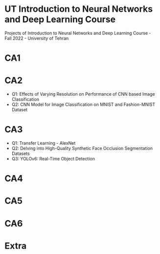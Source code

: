 # UT Introduction to Neural Networks and Deep Learning Course
Projects of Introduction to Neural Networks and Deep Learning Course - Fall 2022 - University of Tehran
# CA1
# CA2
 * Q1: Effects of Varying Resolution on Performance of CNN based Image Classification
 * Q2: CNN Model for Image Classification on MNIST and Fashion-MNIST Dataset
# CA3
  * Q1: Transfer Learning - AlexNet
  * Q2: Delving into High-Quality Synthetic Face Occlusion Segmentation Datasets
  * Q3: YOLOv6: Real-Time Object Detection
# CA4
# CA5
# CA6
# Extra
